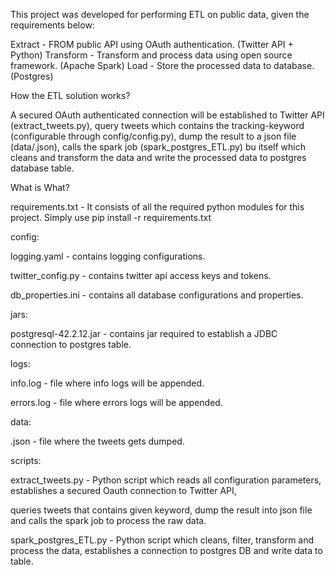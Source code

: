 This project was developed for performing ETL on public data, given the requirements below:

Extract - FROM public API using OAuth authentication. (Twitter API + Python)
Transform - Transform and process data using open source framework. (Apache Spark)
Load - Store the processed data to database. (Postgres)

How the ETL solution works?

A secured OAuth authenticated connection will be established to Twitter API (extract_tweets.py), query tweets which contains the tracking-keyword (configurable through config/config.py), dump the result to a json file (data/<keyword>.json), calls the spark job (spark_postgres_ETL.py) bu itself which cleans and transform the data and write the processed data to postgres database table.

What is What?

requirements.txt - It consists of all the required python modules for this project. Simply use pip install -r requirements.txt

config:

logging.yaml - contains logging configurations.

twitter_config.py - contains twitter api access keys and tokens.

db_properties.ini - contains all database configurations and properties.

jars:

postgresql-42.2.12.jar - contains jar required to establish a JDBC connection to postgres table.

logs:

info.log - file where info logs will be appended.

errors.log - file where errors logs will be appended.

data:

<keyword>.json - file where the tweets gets dumped.

scripts:

extract_tweets.py - Python script which reads all configuration parameters, establishes a secured Oauth connection to Twitter API, 

queries tweets that contains given keyword, dump the result into json file and calls the spark job to process the raw data.

spark_postgres_ETL.py - Python script which cleans, filter, transform and process the data, establishes a connection to postgres DB and write data to table.
